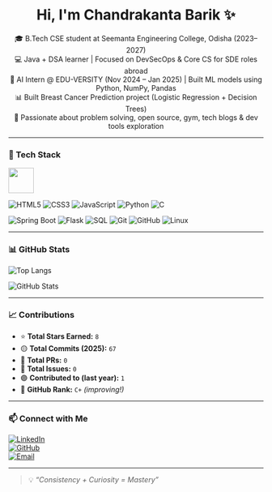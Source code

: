 <h1 align="center">Hi, I'm Chandrakanta Barik ✨</h1>

<p align="center">
🎓 B.Tech CSE student at Seemanta Engineering College, Odisha (2023–2027) <br/>
💻 Java + DSA learner | Focused on DevSecOps & Core CS for SDE roles abroad <br/>
🤖 AI Intern @ EDU-VERSITY (Nov 2024 – Jan 2025) | Built ML models using Python, NumPy, Pandas <br/>
📊 Built Breast Cancer Prediction project (Logistic Regression + Decision Trees) <br/>
🧠 Passionate about problem solving, open source, gym, tech blogs & dev tools exploration
</p>

---

### 🧰 Tech Stack

<img src="https://img.icons8.com/external-tal-revivo-shadow-tal-revivo/96/null/external-java-a-general-purpose-computer-programming-language-logo-shadow-tal-revivo.png" width="50"/>  
<br/>

![HTML5](https://img.shields.io/badge/HTML5-E34F26?style=for-the-badge&logo=html5&logoColor=white)
![CSS3](https://img.shields.io/badge/CSS3-1572B6?style=for-the-badge&logo=css3&logoColor=white)
![JavaScript](https://img.shields.io/badge/JavaScript-F7DF1E?style=for-the-badge&logo=javascript&logoColor=black)
![Python](https://img.shields.io/badge/Python-3776AB?style=for-the-badge&logo=python&logoColor=white)
![C](https://img.shields.io/badge/C-00599C?style=for-the-badge&logo=c&logoColor=white)

![Spring Boot](https://img.shields.io/badge/Spring_Boot-6DB33F?style=for-the-badge&logo=springboot&logoColor=white)
![Flask](https://img.shields.io/badge/Flask-000000?style=for-the-badge&logo=flask&logoColor=white)
![SQL](https://img.shields.io/badge/SQL-CC2927?style=for-the-badge&logo=postgresql&logoColor=white)
![Git](https://img.shields.io/badge/Git-F05032?style=for-the-badge&logo=git&logoColor=white)
![GitHub](https://img.shields.io/badge/GitHub-121013?style=for-the-badge&logo=github&logoColor=white)
![Linux](https://img.shields.io/badge/Linux-FCC624?style=for-the-badge&logo=linux&logoColor=black)

---

### 📊 GitHub Stats

![Top Langs](https://github-readme-stats.vercel.app/api/top-langs/?username=Secret371&layout=compact&theme=tokyonight)

![GitHub Stats](https://github-readme-stats.vercel.app/api?username=Secret371&show_icons=true&theme=tokyonight&count_private=true)

---

### 📈 Contributions

- ⭐ **Total Stars Earned:** `8`
- 🟡 **Total Commits (2025):** `67`
- 🔵 **Total PRs:** `0`
- 🔴 **Total Issues:** `0`
- 🟣 **Contributed to (last year):** `1`
- 🧮 **GitHub Rank:** `C+` *(improving!)*

---

### 📫 Connect with Me

[![LinkedIn](https://img.shields.io/badge/LinkedIn-ck--barik-0077B5?style=for-the-badge&logo=linkedin&logoColor=white)](https://www.linkedin.com/in/ck-barik)  
[![GitHub](https://img.shields.io/badge/GitHub-Secret371-100000?style=for-the-badge&logo=github&logoColor=white)](https://github.com/Secret371)  
[![Email](https://img.shields.io/badge/Email-chandrakantabarik66@gmail.com-D14836?style=for-the-badge&logo=gmail&logoColor=white)](mailto:chandrakantabarik66@gmail.com)

---

> 💡 _“Consistency + Curiosity = Mastery”_
